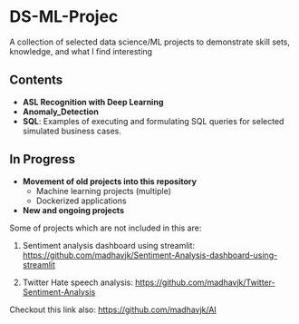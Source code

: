 # DS-ML-Projec

A collection of selected data science/ML projects to demonstrate skill sets, knowledge, and what I find interesting

## Contents
* __ASL Recognition with Deep Learning__
* __Anomaly_Detection__
* __SQL__: Examples of executing and formulating SQL queries for selected simulated business cases.

## In Progress
* __Movement of old projects into this repository__
  * Machine learning projects (multiple)
  * Dockerized applications
* __New and ongoing projects__
 


Some of projects which are not included in this are:
1) Sentiment analysis dashboard using streamlit: 
https://github.com/madhavjk/Sentiment-Analysis-dashboard-using-streamlit

2) Twitter Hate speech analysis: 
https://github.com/madhavjk/Twitter-Sentiment-Analysis

  Checkout this link also: https://github.com/madhavjk/AI
